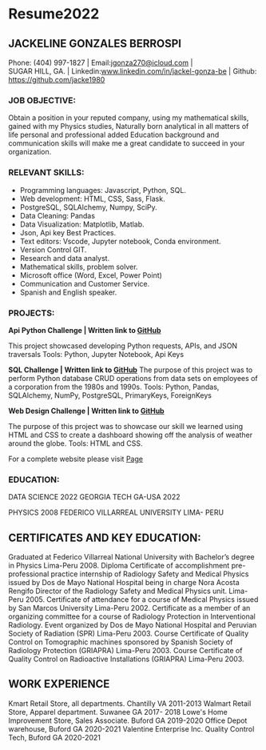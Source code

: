 # Resume2022

   ## **JACKELINE GONZALES BERROSPI**
Phone: (404) 997-1827 |  Email:jgonza270@icloud.com |  
SUGAR HILL, GA. |
Linkedin:www.linkedin.com/in/jackel-gonza-be  | Github: https://github.com/jacke1980

###  **JOB OBJECTIVE:**

Obtain a position in your reputed company, using my mathematical skills, gained with my
Physics studies, Naturally born analytical in all matters of life personal and professional added
Education background and communication skills will make me a great candidate  to succeed in your organization.

### **RELEVANT SKILLS:**

* Programming languages: Javascript, Python, SQL. 
* Web development: HTML, CSS, Sass, Flask.
* PostgreSQL, SQLAlchemy,  Numpy, SciPy.
* Data Cleaning: Pandas
* Data Visualization: Matplotlib, Matlab.
* Json, Api key Best Practices.
* Text editors: Vscode, Jupyter notebook, Conda environment.
* Version Control GIT.
* Research and data analyst.
* Mathematical skills, problem solver.
* Microsoft office (Word, Excel,  Power Point)
* Communication and Customer Service.
* Spanish and English speaker.

### **PROJECTS:**

**Api Python Challenge | Written link to [GitHub](https://github.com/jacke1980/Api_Python_Challenge)**

This project showcased developing Python requests, APIs, and JSON traversals
Tools: Python, Jupyter Notebook, Api Keys 

**SQL Challenge | Written link to [GitHub](https://github.com/jacke1980/SQL-Challenge)**
The purpose of this project was to perform Python database CRUD operations from data sets
on employees of a corporation from the 1980s and 1990s. 
Tools: Python, Pandas, SQLAlchemy, NumPy, PostgreSQL, PrimaryKeys,
ForeignKeys

**Web Design Challenge | Written link to [GitHub](https://github.com/jacke1980/web-design-challenge)**

The purpose of this project was to showcase our skill we learned using HTML and CSS to create a dashboard showing off the analysis of weather around the globe.
Tools:  HTML and CSS.

For a complete website please visit [Page](https://jacke1980.github.io/)

### **EDUCATION:**

DATA SCIENCE 2022 GEORGIA TECH GA-USA 2022

PHYSICS 2008 FEDERICO VILLARREAL UNIVERSITY LIMA- PERU

## CERTIFICATES AND KEY EDUCATION:

Graduated  at  Federico Villarreal National University  with Bachelor’s degree in Physics Lima-Peru 2008.
Diploma Certificate of accomplishment  pre-professional practice internship of Radiology Safety and Medical Physics issued by Dos de Mayo National Hospital being in charge Nora Acosta Rengifo Director of the Radiology Safety and Medical Physics unit. Lima-Peru 2005. 
Certificate of attendance for a course of Medical Physics issued by San Marcos University Lima-Peru 2002.
Certificate as a member of an organizing committee for a course of Radiology Protection in Interventional Radiology. Event organized by Dos de Mayo National Hospital and Peruvian Society of Radiation (SPR) Lima-Peru 2003.
Course Certificate of Quality Control on Tomographic machines sponsored by Spanish Society of Radiology Protection (GRIAPRA) Lima-Peru 2003.
Course Certificate of Quality Control on Radioactive Installations (GRIAPRA) Lima-Peru 2003.

## WORK EXPERIENCE

Kmart Retail Store, all departments. Chantilly VA 2011-2013
Walmart Retail Store, Apparel department. Suwanee GA 2017- 2018
Lowe's Home Improvement Store, Sales Associate. Buford GA 2019-2020
 Office Depot warehouse, Buford GA 2020-2021
Valentine Enterprise Inc. Quality Control Tech, Buford GA 2020-2021




